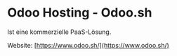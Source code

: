 # Odoo Hosting - Odoo.sh
Ist eine kommerzielle PaaS-Lösung.

Website: [https://www.odoo.sh/](https://www.odoo.sh/)
